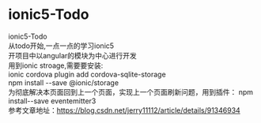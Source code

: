 # ionic5-Todo
ionic5-Todo<br>
从todo开始,一点一点的学习ionic5<br>
开项目中以angular的模块为中心进行开发<br>
用到ionic stroage,需要要安装:<br>
ionic cordova plugin add cordova-sqlite-storage<br>
npm install --save @ionic/storage<br>
为彻底解决本页面回到上一个页面，实现上一个页面刷新问题，用到插件：
npm install--save eventemitter3<br>
参考文章地址：https://blog.csdn.net/jerry11112/article/details/91346934<br>
